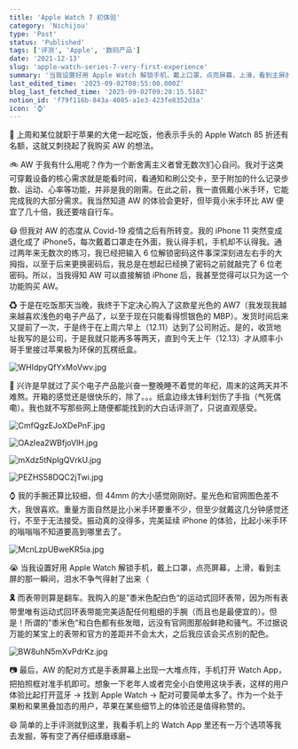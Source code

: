 ```yaml
---
title: 'Apple Watch 7 初体验'
category: 'Nichijou'
type: 'Post'
status: 'Published'
tags: ['评测', 'Apple', '数码产品']
date: '2021-12-13'
slug: 'apple-watch-series-7-very-first-experience'
summary: '当我设置好用 Apple Watch 解锁手机，戴上口罩，点亮屏幕，上滑，看到主屏的那一瞬间，泪水不争气得射了出来（'
last_edited_time: '2025-09-02T08:55:00.000Z'
blog_last_fetched_time: '2025-09-02T09:28:15.518Z'
notion_id: 'f79f116b-843a-4085-a1e3-423fe8352d3a'
icon: '⌚'
---
```


🍜 上周和某位就职于苹果的大佬一起吃饭，他表示手头的 Apple Watch 85 折还有名额，这就又刺挠起了我购买 AW 的想法。

🚲 AW 于我有什么用呢？作为一个断舍离主义者曾无数次扪心自问。我对于这类可穿戴设备的核心需求就是能看时间，看通知和刷公交卡，至于附加的什么记录步数、运动、心率等功能，并非是我的刚需。在此之前，我一直佩戴小米手环，它能完成我的大部分需求。我当然知道 AW 的体验会更好，但毕竟小米手环比 AW 便宜了几十倍，我还要啥自行车。

😷 但我对 AW 的态度从 Covid-19 疫情之后有所转变。我的 iPhone 11 突然变成退化成了 iPhone5，每次戴着口罩走在外面，我认得手机，手机却不认得我。通过两年来无数次的练习，我已经把输入 6 位解锁密码这件事深深刻进左右手的大拇指，以至于后来更换密码后，我总是在想起已经换了密码之前就敲完了 6 位老密码。所以，当我得知 AW 可以直接解锁 iPhone 后，我甚至觉得可以只为这一个功能购买 AW。

♻ 于是在吃饭那天当晚，我终于下定决心购入了这款星光色的 AW7（我发现我越来越喜欢浅色的电子产品了，以至于现在只能看得惯银色的 MBP）。发货时间后来又提前了一次，于是终于在上周六早上（12.11）达到了公司附近。是的，收货地址我写的是公司，于是我就只能再多等两天，直到今天上午（12.13）才从顺丰小哥手里接过苹果极为环保的瓦楞纸盒。

![WHIdpyQfYxMoVwv.jpg](https://cdn.sa.net/2024/03/16/WHIdpyQfYxMoVwv.jpg)

🤕 兴许是早就过了买个电子产品能兴奋一整晚睡不着觉的年纪，周末的这两天并不难熬。开箱的感觉还是很快乐的，除了。。。纸盒边缘太锋利划伤了手指（气死偶嘞）。我也就不写那些网上随便都能找到的大白话评测了，只说直观感受。

![CmfQgzEJoXDePnF.jpg](https://cdn.sa.net/2024/03/16/CmfQgzEJoXDePnF.jpg)

![OAzIea2WBfjoVlH.jpg](https://cdn.sa.net/2024/03/16/OAzIea2WBfjoVlH.jpg)

![mXdz5tNpIgQVrkU.jpg](https://cdn.sa.net/2024/03/16/mXdz5tNpIgQVrkU.jpg)

![PEZHS58DQC2jTwi.jpg](https://cdn.sa.net/2024/03/16/PEZHS58DQC2jTwi.jpg)

⌚ 我的手腕还算比较细，但 44mm 的大小感觉刚刚好。星光色和官网图色差不大，我很喜欢。重量方面自然是比小米手环要重不少，但至少就戴这几分钟感觉还行，不至于无法接受。振动真的没得多，完美延续 iPhone 的体验，比起小米手环的嗡嗡嗡不知道要高到哪里去了。

![McnLzpUBweKR5ia.jpg](https://cdn.sa.net/2024/03/16/McnLzpUBweKR5ia.jpg)

😭 当我设置好用 Apple Watch 解锁手机，戴上口罩，点亮屏幕，上滑，看到主屏的那一瞬间，泪水不争气得射了出来（

**🎗️** 而表带则算是翻车。我购入的是”黍米色配白色“的运动式回环表带，因为所有表带里唯有运动式回环表带能完美适配任何粗细的手腕（而且也是最便宜的）。但是！所谓的”黍米色“和白色都有些发暗，远没有官网图那般鲜艳和骚气。不过据说万能的某宝上的表带和官方的差距并不会太大，之后我应该会买点别的配色。

![BW8uhN5mXvPdrKz.jpg](https://cdn.sa.net/2024/03/16/BW8uhN5mXvPdrKz.jpg)

📷 最后，AW 的配对方式是手表屏幕上出现一大堆点阵，手机打开 Watch App，把拍照框对准手机即可。想象一下老年人或者完全小白使用这块手表，这样的用户体验比起打开蓝牙 → 找到 Apple Watch → 配对可要简单太多了。作为一个处于果粉和果黑叠加态的用户，苹果在某些细节上的体验还是值得称赞的。

😄 简单的上手评测就到这里，我看手机上的 Watch App 里还有一万个选项等我去发掘，等有空了再仔细琢磨琢磨~
